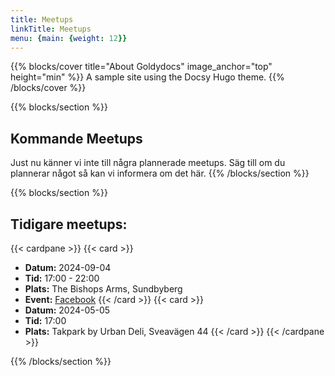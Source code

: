 ```yaml
---
title: Meetups
linkTitle: Meetups
menu: {main: {weight: 12}}
---
```


{{% blocks/cover title="About Goldydocs" image_anchor="top" height="min" %}}
A sample site using the Docsy Hugo theme.
{{% /blocks/cover %}}

{{% blocks/section  %}}
## Kommande Meetups
Just nu känner vi inte till några plannerade meetups. Säg till om du plannerar något så kan vi informera om det här.
{{% /blocks/section %}}

{{% blocks/section  %}}
## Tidigare meetups:
{{< cardpane >}}
{{< card >}}
* **Datum:** 2024-09-04
* **Tid:** 17:00 - 22:00
* **Plats:** The Bishops Arms, Sundbyberg
* **Event:** [Facebook](https://www.facebook.com/events/1183504712869737/)
{{< /card >}}
{{< card >}}
* **Datum:** 2024-05-05
* **Tid:** 17:00
* **Plats:** Takpark by Urban Deli, Sveavägen 44 
{{< /card >}}
{{< /cardpane >}}

{{% /blocks/section %}}

